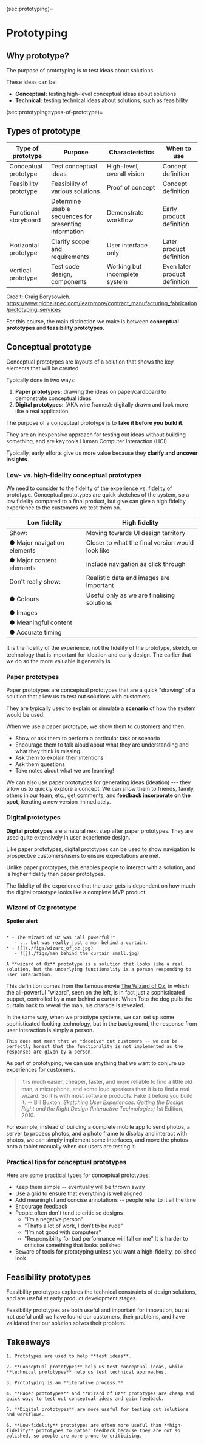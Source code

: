 (sec:prototyping)=
# Prototyping

## Why prototype?

The purpose of prototyping is to test ideas about solutions. 

These ideas can be:
* **Conceptual:** testing high-level conceptual ideas about solutions
* **Technical:** testing technical ideas about solutions, such as feasibility


(sec:prototyping:types-of-prototype)=
## Types of prototype

| Type of prototype       | Purpose    |  Characteristics  | When to use |
|-------------------------|------------|-------------------|-------------|
| Conceptual prototype    | Test conceptual ideas | High-level, overall vision | Concept definition |
| Feasibility prototype   | Feasibility  of various solutions | Proof of concept  | Concept definition |
| Functional storyboard   | Determine usable sequences for presenting information | Demonstrate workflow | Early product definition |
| Horizontal prototype    | Clarify scope and requirements  | User interface only   | Later product definition |
| Vertical prototype      | Test code design, components  | Working but incomplete system | Even later product definition|

Credit: Craig Borysowich. https://www.globalspec.com/learnmore/contract_manufacturing_fabrication/prototyping_services

For this course, the main distinction we make is between **conceptual prototypes** and **feasibility prototypes**.

## Conceptual prototype

Conceptual prototypes are layouts of a solution that shows the key elements that will be created

Typically done in two ways:
1. **Paper prototypes:** drawing the ideas on paper/cardboard to demonstrate conceptual ideas
2. **Digital prototypes:** (AKA wire frames): digitally drawn and look more like a real application.

The purpose of a conceptual prototype is to **fake it before you build it**.

They are an inexpensive approach for testing out ideas without building something, and are key tools Human Computer Interaction (HCI).

Typically, early efforts give us more value because they **clarify and uncover insights**.


### Low- vs. high-fidelity conceptual prototypes

We need to consider to the fidelity of the experience vs. fidelity of prototype. Conceptual prototypes are  quick sketches of the system, so a low fidelity compared to a final product, but give can give a  high fidelity experience to the customers we test them on.


| Low fidelity                        | High fidelity |
|-------------------------------------|------------|
| Show:                               | Moving towards UI design territory               |
|  &#9679; Major navigation elements  | Closer to what the final version would look like |
|  &#9679; Major content elements     | Include navigation as click through              |
| Don't really show:                  | Realistic data and images are important          |
| &#9679; Colours                     | Useful only as we are finalising solutions       |
| &#9679; Images                      |                                                  |
| &#9679; Meaningful content          |                                                  |
| &#9679; Accurate timing             |                                                  |



It is the ﬁdelity of the experience, not the ﬁdelity of the prototype, sketch, or technology that is important for ideation and early design. The earlier that we do so the more valuable it generally is.


### Paper prototypes

Paper prototypes are conceptual prototypes that are a quick "drawing" of a solution that allow us to test out solutions with customers.

They are typically used to explain or simulate a **scenario** of how the system would be used.

When we use a paper prototype, we show them to customers and then:
* Show or ask them to perform a particular task or scenario
* Encourage them to talk aloud about what they are understanding and what they think is missing
* Ask them to explain their intentions
* Ask them questions
* Take notes about what we are learning! 

We can also use paper prototypes for generating ideas (ideation) --- they allow us to quickly explore a concept. We can show them to friends, family, others in our team, etc., get comments, and  **feedback incorporate on the spot**, iterating a new version immediately.

### Digital prototypes

**Digital prototypes** are a natural next step after paper prototypes. They are used quite extensively in user experience design.

Like paper prototypes, digital prototypes can be used to show navigation to prospective customers/users to ensure expectations are met. 

Unlike paper prototypes, this enables people to interact with a solution, and is higher fidelity than paper prototypes.

The fidelity of the experience that the user gets is dependent on how much the digital prototype looks like a complete MVP product. 


### Wizard of Oz prototype

**Spoiler alert** 

````{list-table}

* - The Wizard of Oz was "all powerful!"
   - ... but was really just a man behind a curtain.
* - ![](./figs/wizard_of_oz.jpg)
   - ![](./figs/man_behind_the_curtain_small.jpg)
````

```{admonition} Definition --- Wizard of Oz prototype
A **wizard of Oz** prototype is a solution that looks like a real solution, but the underlying functionality is a person responding to user interaction.
```

This definition comes from the famous movie [The Wizard of Oz](https://en.wikipedia.org/wiki/The_Wizard_of_Oz), in which the all-powerful "wizard", seen on the left, is in fact just a sophisticated puppet, controlled by a man behind a curtain. When Toto the dog pulls the curtain back to reveal the man, his charade is revealed.

In the same way, when we prototype systems, we can set up some sophisticated-looking technology, but in the background, the response from user interaction is simply a person. 

```{note}
This does not mean that we *deceive* out customers -- we can be perfectly honest that the functionality is not implemented as the responses are given by a person.
```

As part of prototyping, we can use anything that we want to conjure up experiences for customers. 

> It is much easier, cheaper, faster, and more reliable to ﬁnd a little old man, a microphone, and some loud speakers than it is to ﬁnd a real wizard. So it is with most software products. Fake it before you build it. -- Bill Buxton. *Sketching User Experiences: Getting the Design Right and the Right Design (Interactive Technologies)* 1st Edition, 2010.

For example, instead of building a complete mobile app to send photos, a server to process photos, and a photo frame to display and interact with photos, we can simply implement some interfaces, and move the photos onto a tablet manually when our users are testing it.

### Practical tips for conceptual prototypes

Here are some practical types for conceptual prototypes:

* Keep them simple -- eventually will be thrown away
* Use a grid to ensure that everything is well aligned
* Add meaningful and concise annotations -- people refer to it all the time
* Encourage feedback
* People often don't tend to criticise designs
    - "I’m a negative person"
    - "That’s a lot of work, I don’t to be rude"
    - "I’m not good with computers"
    - "Responsibility for bad performance will fall on me"
  It is harder to criticise something that looks polished
* Beware of tools for prototyping unless you want a high-fidelity, polished look

## Feasibility prototypes

Feasibility prototypes explores the technical constraints of design solutions, and are useful at early product development stages. 

Feasibility prototypes are both useful and important for innovation, but at not useful until we have found our customers, their problems, and have validated that our solution solves their problem.



## Takeaways

```{admonition} Takeaways
1. Prototypes are used to help **test ideas**.

2. **Conceptual prototypes** help us test conceptual ideas, while **technical prototypes** help us test technical approaches.

3. Prototyping is an **iterative process.** 

4. **Paper prototypes** and **Wizard of Oz** prototypes are cheap and quick ways to test out conceptual ideas and gain feedback.

5. **Digital prototypes** are more useful for testing out solutions and workflows.

6. **Low-fidelity** prototypes are often more useful than **high-fidelity** prototypes to gather feedback because they are not so polished, so people are more prone to criticising.
```         
